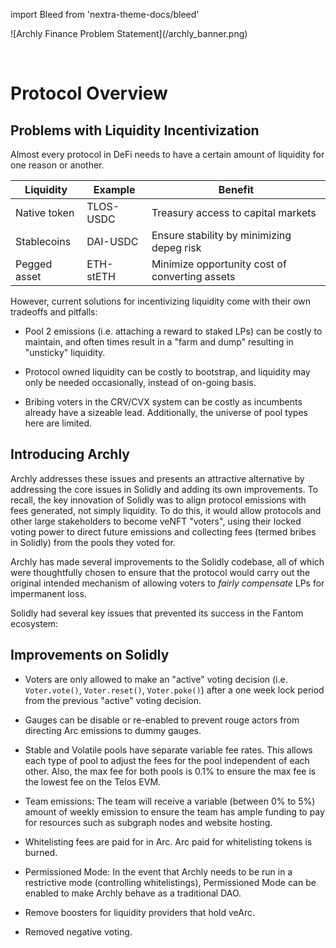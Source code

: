 import Bleed from 'nextra-theme-docs/bleed'

<Bleed>
  ![Archly Finance Problem Statement](/archly_banner.png)
</Bleed>

&nbsp;

# Protocol Overview

## Problems with Liquidity Incentivization

Almost every protocol in DeFi needs to have a certain amount of liquidity for one reason or another.

| Liquidity    | Example   | Benefit                                        |
| ------------ | --------- | ---------------------------------------------- |
| Native token | TLOS-USDC   | Treasury access to capital markets             |
| Stablecoins  | DAI-USDC  | Ensure stability by minimizing depeg risk      |
| Pegged asset | ETH-stETH | Minimize opportunity cost of converting assets |

However, current solutions for incentivizing liquidity come with their own tradeoffs and pitfalls:

- Pool 2 emissions (i.e. attaching a reward to staked LPs) can be costly to maintain, and often times result in a "farm and dump" resulting in "unsticky" liquidity.

- Protocol owned liquidity can be costly to bootstrap, and liquidity may only be needed occasionally, instead of on-going basis.

- Bribing voters in the CRV/CVX system can be costly as incumbents already have a sizeable lead. Additionally, the universe of pool types here are limited.

## Introducing Archly

Archly addresses these issues and presents an attractive alternative by addressing the core issues in Solidly and adding its own improvements. To recall, the key innovation of Solidly was to align protocol emissions with fees generated, not simply liquidity. To do this, it would allow protocols and other large stakeholders to become veNFT "voters", using their locked voting power to direct future emissions and collecting fees (termed bribes in Solidly) from the pools they voted for.

Archly has made several improvements to the Solidly codebase, all of which were thoughtfully chosen to ensure that the protocol would carry out the original intended mechanism of allowing voters to _fairly compensate_ LPs for impermanent loss.

Solidly had several key issues that prevented its success in the Fantom ecosystem:

## Improvements on Solidly

- Voters are only allowed to make an "active" voting decision (i.e. `Voter.vote()`, `Voter.reset()`, `Voter.poke()`) after a one week lock period from the previous "active" voting decision. 

- Gauges can be disable or re-enabled to prevent rouge actors from directing Arc emissions to dummy gauges.

- Stable and Volatile pools have separate variable fee rates. This allows each type of pool to adjust the fees for the pool independent of each other. Also, the max fee for both pools is 0.1% to ensure the max fee is the lowest fee on the Telos EVM.

- Team emissions: The team will receive a variable (between 0% to 5%) amount of weekly emission to ensure the team has ample funding to pay for resources such as subgraph nodes and website hosting.

- Whitelisting fees are paid for in Arc. Arc paid for whitelisting tokens is burned.

- Permissioned Mode: In the event that Archly needs to be run in a restrictive mode (controlling whitelistings), Permissioned Mode can be enabled to make Archly behave as a traditional DAO.

- Remove boosters for liquidity providers that hold veArc.

- Removed negative voting.